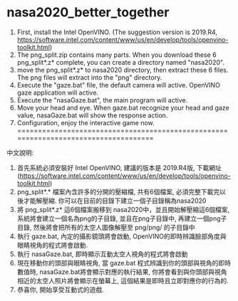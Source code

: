 # nasa2020_better_together

1. First, install the Intel OpenVINO. (The suggestion version is 2019.R4, https://software.intel.com/content/www/us/en/develop/tools/openvino-toolkit.html)
2. The png_split.zip contains many parts. When you download these 6 png_split*.z* complete, you can create a directory named "nasa2020".
3. move the png_split*.z* to nasa2020 directory, then extract these 6 files. The png files will extract into the "png" directory.
4. Execute the "gaze.bat" file, the default camera will active. OpenVINO gaze application will active.
5. Execute the "nasaGaze.bat", the main program will active.
6. Move your head and eye. When gaze.bat recognize your head and gaze value, nasaGaze.bat will show the response action.
7. Configuration, enjoy the interactive game now.
====================================================================================

中文說明:
1. 首先系統必須安裝好 Intel OpenVINO, 建議的版本是 2019.R4版, 下載網址(https://software.intel.com/content/www/us/en/develop/tools/openvino-toolkit.html)
2. png_split*.* 檔案內含許多的分開的壓縮檔, 共有6個檔案, 必須完整下載完以後才能解壓縮. 
   你可以在目前的目錄下建立一個子目錄稱為nasa2020
3. 將 png_split*.z* 這6個檔案搬移到 nasa2020中，並且開始解壓縮這6個檔案, 系統將會建立一個名為png的子目錄, 並且在png子目錄中, 再建立一個png子目錄, 然後將會把所有的太空人圖像解壓至 png/png/ 的子目錄中
4. 執行 gaze.bat, 內定的攝影鏡頭將會啟動, OpenVINO的即時辨識臉部角度與眼睛視角的程式將會啟動.
5. 執行 nasaGaze.bat, 即時顯示互動太空人視角的程式將會啟動
6. 現在移動你的頭部與眼睛視角, 當 gaze.bat 程式辨識到你的頭部與視角的即時數值時, nasaGaze.bat將會顯示對應的執行結果, 你將會看到與你頭部與視角相近的太空人照片將會顯示在螢幕上, 這個結果是即時且立即對應你的行為的.
7. 恭喜你, 開始享受互動式的遊戲.
